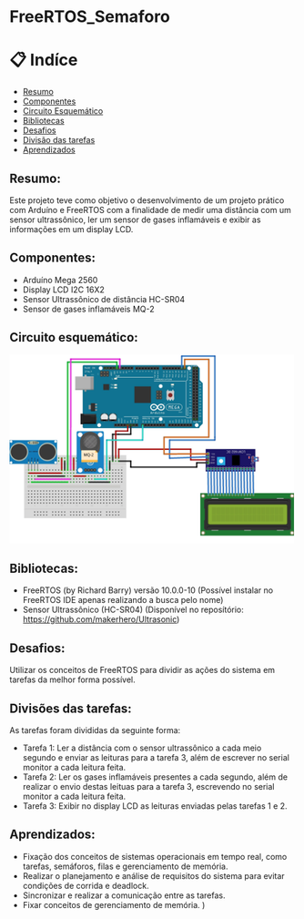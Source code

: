 # FreeRTOS_Semaforo

# 📋 Indíce
- [Resumo](#id01)
- [Componentes](#id02)
- [Circuito Esquemático](#id03)
- [Bibliotecas](#id04)
- [Desafios](#id05)
- [Divisão das tarefas](#id06)
- [Aprendizados](#id07)

## Resumo: <a name="id01"></a>

Este projeto teve como objetivo o desenvolvimento de um projeto prático com Arduíno e FreeRTOS com a finalidade de medir uma distância com um sensor ultrassônico, ler um sensor de gases inflamáveis e exibir as informações em um display LCD. 

## Componentes: <a name="id02"></a>
- Arduíno Mega 2560
- Display LCD I2C 16X2
- Sensor Ultrassônico de distância HC-SR04
- Sensor de gases inflamáveis MQ-2

## Circuito esquemático: 
<a name="id03"></a><img style="width:500px;" src="https://github.com/marMroc/FreeRTOS_Semaforo/blob/main/img_freertos.jpg" >
## Bibliotecas: <a name="id04"></a>
- FreeRTOS (by Richard Barry) versão 10.0.0-10 (Possível instalar no FreeRTOS IDE apenas realizando a busca pelo nome)
- Sensor Ultrassônico (HC-SR04) (Disponível no reposítório: https://github.com/makerhero/Ultrasonic)

## Desafios: <a name="id05"></a>

Utilizar os conceitos de FreeRTOS para dividir as ações do sistema em tarefas da melhor forma possível.

## Divisões das tarefas: <a name="id06"></a>

 As tarefas foram divididas da seguinte forma:

- Tarefa 1: Ler a distância com o sensor ultrassônico a cada meio segundo e enviar as leituras para a tarefa 3, além de escrever no serial monitor a cada leitura feita.
- Tarefa 2: Ler os gases inflamáveis presentes a cada segundo, além de realizar o envio destas leituas para a tarefa 3, escrevendo no serial monitor a cada leitura feita.
- Tarefa 3: Exibir no display LCD as leituras enviadas pelas tarefas 1 e 2. 

## Aprendizados: <a name="id07"></a>
- Fixação dos conceitos de sistemas operacionais em tempo real, como tarefas, semáforos, filas e gerenciamento de memória.
- Realizar o planejamento e análise de requisitos do sistema para evitar condições de corrida e deadlock.
- Sincronizar e realizar a comunicação entre as tarefas.
- Fixar conceitos de gerenciamento de memória.
)
